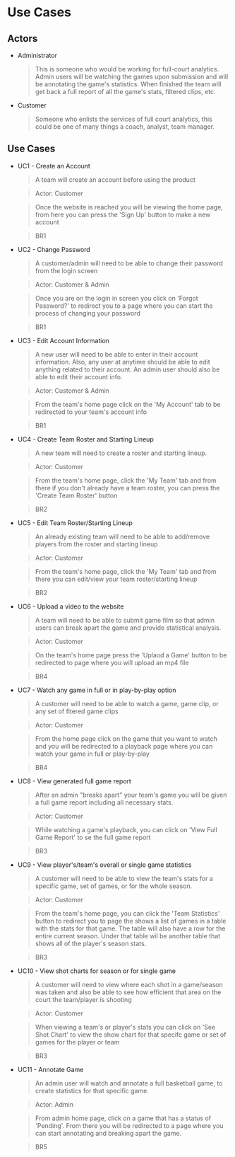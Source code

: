 # Use Cases

## Actors

* Administrator
    > This is someone who would be working for full-court analytics. Admin users will be watching the games upon submission and will be annotating the game's statistics. When finished the team will get back a full report of all the game's stats, filtered clips, etc.

* Customer
    > Someone who enlists the services of full court analytics, this could be one of many things a coach, analyst, team manager.

## Use Cases

- UC1 - Create an Account
    > A team will create an account before using the product

    > Actor: Customer

    > Once the website is reached you will be viewing the home page, from here you can press the 'Sign Up' button to make a new account

    > BR1

- UC2 - Change Password
    > A customer/admin will need to be able to change their password from the login screen 

    > Actor: Customer & Admin

    > Once you are on the login in screen you click on 'Forgot Password?' to redirect you to a page where you can start the process of changing your password

    > BR1

- UC3 - Edit Account Information
    > A new user will need to be able to enter in their account information. Also, any user at anytime should be able to edit anything related to their account. An admin user should also be able to edit their account info. 

    > Actor: Customer & Admin
     
    > From the team's home page click on the 'My Account' tab to be redirected to your team's account info

    > BR1

- UC4 - Create Team Roster and Starting Lineup
    > A new team will need to create a roster and starting lineup. 

    > Actor: Customer

    > From the team's home page, click the 'My Team' tab and from there if you don't already have a team roster, you can press the 'Create Team Roster' button

    > BR2
- UC5 - Edit Team Roster/Starting Lineup
    > An already existing team will need to be able to add/remove players from the roster and starting lineup

    > Actor: Customer

    > From the team's home page, click the 'My Team' tab and from there you can edit/view your team roster/starting lineup

    > BR2
- UC6 - Upload a video to the website
    > A team will need to be able to submit game film so that admin users can break apart the game and provide statistical analysis. 

    > Actor: Customer

    > On the team's home page press the 'Uplaod a Game' button to be redirected to  page where you will upload an mp4 file

    > BR4

- UC7 - Watch any game in full or in play-by-play option
    > A customer will need to be able to watch a game, game clip, or any set of fitered game clips

    > Actor: Customer

    > From the home page click on the game that you want to watch and you will be redirected to a playback page where you can watch your game in full or play-by-play 

    > BR4    

- UC8 - View generated full game report 
    > After an admin "breaks apart" your team's game you will be given a full game report including all necessary stats. 

    > Actor: Customer

    > While watching a game's playback, you can click on 'View Full Game Report' to se the full game report

    > BR3
- UC9 - View player's/team's overall or single game statistics
    > A customer will need to be able to view the team's stats for a specific game, set of games, or for the whole season. 

    > Actor: Customer

    > From the team's home page, you can click the 'Team Statistics' button to redirect you to page the shows a list of games in a table with the stats for that game. The table will also have a row for the entire current season. Under that table wil be another table that shows all of the player's season stats.

    > BR3 

- UC10 - View shot charts for season or for single game
    > A customer will need to view where each shot in a game/season was taken and also be able to see how efficient that area on the court the team/player is shooting

    > Actor: Customer

    > When viewing a team's or player's stats you can click on 'See Shot Chart' to view the show chart for that specifc game or set of games for the player or team 

    > BR3

- UC11 - Annotate Game 
    > An admin user will watch and annotate a full basketball game, to create statistics for that specific game. 

    > Actor: Admin

    > From admin home page, click on a game that has a status of 'Pending'. From there you will be redirected to a page where you can start annotating and breaking apart the game. 

    > BR5